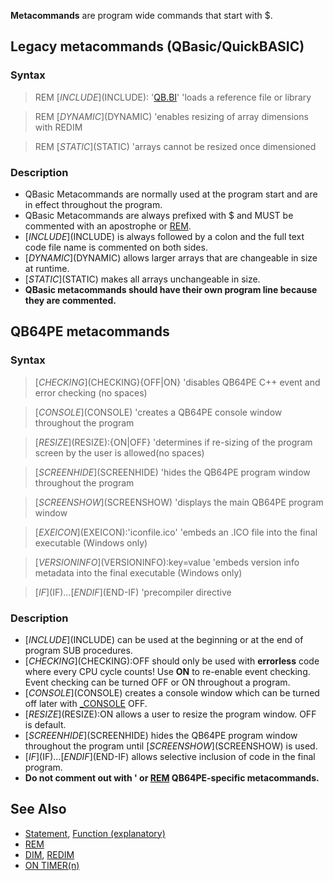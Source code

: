 **Metacommands** are program wide commands that start with $.

## Legacy metacommands (QBasic/QuickBASIC)

### Syntax

> REM [$INCLUDE]($INCLUDE): '[QB.BI](QB.BI)' 'loads a reference file or library

> REM [$DYNAMIC]($DYNAMIC) 'enables resizing of array dimensions with REDIM

> REM [$STATIC]($STATIC) 'arrays cannot be resized once dimensioned

### Description

* QBasic Metacommands are normally used at the program start and are in effect throughout the program.
* QBasic Metacommands are always prefixed with $ and MUST be commented with an apostrophe or [REM](REM).
* [$INCLUDE]($INCLUDE) is always followed by a colon and the full text code file name is commented on both sides.
* [$DYNAMIC]($DYNAMIC) allows larger arrays that are changeable in size at runtime.
* [$STATIC]($STATIC) makes all arrays unchangeable in size.
* **QBasic metacommands should have their own program line because they are commented.**

## QB64PE metacommands

### Syntax

> [$CHECKING]($CHECKING){OFF|ON} 'disables QB64PE C++ event and error checking (no spaces)

> [$CONSOLE]($CONSOLE) 'creates a QB64PE console window throughout the program

> [$RESIZE]($RESIZE):{ON|OFF} 'determines if re-sizing of the program screen by the user is allowed(no spaces)

> [$SCREENHIDE]($SCREENHIDE) 'hides the QB64PE program window throughout the program

> [$SCREENSHOW]($SCREENSHOW) 'displays the main QB64PE program window

> [$EXEICON]($EXEICON):'iconfile.ico' 'embeds an .ICO file into the final executable (Windows only)

> [$VERSIONINFO]($VERSIONINFO):key=value 'embeds version info metadata into the final executable (Windows only)

> [$IF]($IF)...[$END IF]($END-IF) 'precompiler directive

### Description

* [$INCLUDE]($INCLUDE) can be used at the beginning or at the end of program SUB procedures.
* [$CHECKING]($CHECKING):OFF should only be used with **errorless** code where every CPU cycle counts! Use **ON** to re-enable event checking. Event checking can be turned OFF or ON throughout a program.
* [$CONSOLE]($CONSOLE) creates a console window which can be turned off later with [_CONSOLE](_CONSOLE) OFF.
* [$RESIZE]($RESIZE):ON allows a user to resize the program window. OFF is default.
* [$SCREENHIDE]($SCREENHIDE) hides the QB64PE program window throughout the program until [$SCREENSHOW]($SCREENSHOW) is used.
* [$IF]($IF)...[$END IF]($END-IF) allows selective inclusion of code in the final program.
* **Do not comment out with ' or [REM](REM) QB64PE-specific metacommands.**

## See Also

* [Statement](Statement), [Function (explanatory)](Function-(explanatory))
* [REM](REM)
* [DIM](DIM), [REDIM](REDIM)
* [ON TIMER(n)](ON-TIMER(n))
